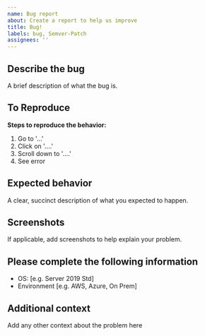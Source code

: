 ```yaml
---
name: Bug report
about: Create a report to help us improve
title: Bug!
labels: bug, Semver-Patch
assignees: ''
---
```


## Describe the bug

A brief description of what the bug is.

## To Reproduce

**Steps to reproduce the behavior:**

1. Go to '...'
2. Click on '....'
3. Scroll down to '....'
4. See error

## Expected behavior

A clear, succinct description of what you expected to happen.

## Screenshots

If applicable, add screenshots to help explain your problem.

## Please complete the following information

- OS: [e.g. Server 2019 Std]
- Environment [e.g. AWS, Azure, On Prem]

## Additional context

Add any other context about the problem here
